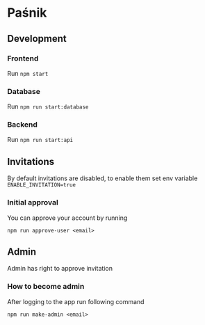 # Paśnik

## Development

### Frontend

Run `npm start`

### Database

Run `npm run start:database`

### Backend 
Run `npm run start:api`

## Invitations
By default invitations are disabled, to enable them set env variable `ENABLE_INVITATION=true`

### Initial approval
You can approve your account by running

`npm run approve-user <email>`

## Admin
Admin has right to approve invitation

### How to become admin
After logging to the app run following command

`npm run make-admin <email>`
